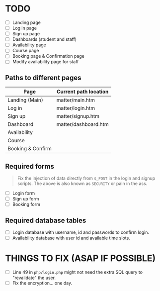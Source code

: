 # TODO

* [ ] Landing page
* [ ] Log in page
* [ ] Sign up page
* [ ] Dashboards (student and staff)
* [ ] Availability page
* [ ] Course page
* [ ] Booking page & Confirmation page
* [ ] Modify availability page for staff

## Paths to different pages

| Page              | Current path location |
| ----------------- | --------------------- |
| Landing (Main)    | matter/main.htm       |
| Log in            | matter/login.htm      |
| Sign up           | matter/signup.htm     |
| Dashboard         | matter/dashboard.htm  |
| Availability      |                       |
| Course            |                       |
| Booking & Confirm |                       |

## Required forms
> Fix the injection of data directly from `$_POST` in the login and signup scripts.
The above is also known as `SECURITY` or pain in the ass.
* [ ] Login form
* [ ] Sign up form
* [ ] Booking form

## Required database tables
* [ ] Login database with username, id and passwords to confirm login.
* [ ] Availability database with user id and available time slots.

# THINGS TO FIX (ASAP IF POSSIBLE)
* [ ] Line 49 in `php/login.php` might not need the extra SQL query to "revalidate" the user.
* [ ] Fix the encryption... one day.
